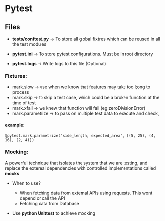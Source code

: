 # Pytest

## Files

- **tests/conftest.py** -> To store all global fixtres which can be reused in all the test modules

- **pytest.ini** -> To store pytest configurations. Must be in root directory

- **pytest.logs** -> Write logs to this file (Optional)


### **Fixtures**:

- mark.slow -> use when we know that features may take too l;ong to process
- mark.skip -> to skip a test case, which could be a broken function at the time of test 
- mark.xfail -> we knew that function will fail (eg:zeroDivisionError)
- mark.parametrize -> to pass on multiple test data to execute and check, 

#### **example**:
```
@pytest.mark.parametrize("side_length, expected_area", [(5, 25), (4, 16), (2, 4)])
```

### **Mocking**:
A powerful technique that isolates the system that we are testing, and replace the external dependencies with controlled implementations called **mocks**

- When to use?
    - When fetching data from external APIs using requests. This wont depend or call the API
    - Fetching data from Database

- Use **python Unittest** to achieve mocking

